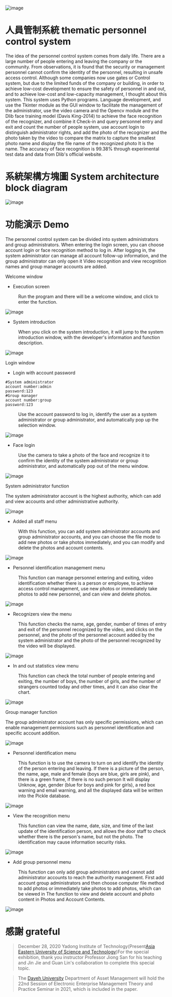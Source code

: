 ![image](https://github.com/GuanLinHu/thematic-personnel-control-system/blob/5272c4c475b8283b5f5a860341cae32dec765efd/Github%20picture/Welcome%20window.jpg)
# 人員管制系統 thematic personnel control system
<h>The idea of the personnel control system comes from daily life. There are a large number of people entering and leaving the company or the community. From observations, it is found that the security or management personnel cannot confirm the identity of the personnel, resulting in unsafe access control. Although some companies now use gates or Control system, but due to the limited funds of the company or building, in order to achieve low-cost development to ensure the safety of personnel in and out, and to achieve low-cost and low-capacity management, I thought about this system. This system uses Python programs. Language development, and use the Tkinter module as the GUI window to facilitate the management of the administrator, use the video camera and the Opencv module and the Dlib face training model (Davis King-2014) to achieve the face recognition of the recognizer, and combine it Check-in and query personnel entry and exit and count the number of people system, use account login to distinguish administrator rights, and add the photo of the recognizer and the photo taken by the video to compare the matrix to capture the smallest photo name and display the file name of the recognized photo It is the name. The accuracy of face recognition is 99.38% through experimental test data and data from Dlib's official website.</h>
# 系統架構方塊圖 System architecture block diagram
![image](https://github.com/GuanLinHu/thematic-personnel-control-system/blob/5272c4c475b8283b5f5a860341cae32dec765efd/Github%20picture/flow%20chart.png)
# 功能演示 Demo
<h>The personnel control system can be divided into system administrators and group administrators. When entering the login screen, you can choose account login or face recognition method to log in. After logging in, the system administrator can manage all account follow-up information, and the group administrator can only open it Video recognition and view recognition names and group manager accounts are added.</h>
<dl>
  <dt>Welcome window</dt>
  
  * Execution screen
  <dd>Run the program and there will be a welcome window, and click to enter the function.</dd>
  
  ![image](https://github.com/GuanLinHu/thematic-personnel-control-system/blob/5272c4c475b8283b5f5a860341cae32dec765efd/Github%20picture/Welcome%20window.jpg)
  
  * System introduction
  
  <dd>When you click on the system introduction, it will jump to the system introduction window, with the developer's information and function description.</dd>
  
  ![image](https://github.com/GuanLinHu/thematic-personnel-control-system/blob/5272c4c475b8283b5f5a860341cae32dec765efd/Github%20picture/System%20introduction%20window.png)
  
  <dt>Login window</dt>
  
  * Login with account password
   
   ```
  #System administrator
  account number:admin
  password:123
  #Group manager
  account number:group
  password:123
  ```
  <dd>Use the account password to log in, identify the user as a system administrator or group administrator, and automatically pop up the selection window.</dd>
  
  ![image](https://github.com/GuanLinHu/thematic-personnel-control-system/blob/5272c4c475b8283b5f5a860341cae32dec765efd/Github%20picture/Login%20window.png)
  
  * Face login
  
  <dd>Use the camera to take a photo of the face and recognize it to confirm the identity of the system administrator or group administrator, and automatically pop out of the menu window.</dd>
  
  ![image](https://github.com/GuanLinHu/thematic-personnel-control-system/blob/5272c4c475b8283b5f5a860341cae32dec765efd/Github%20picture/Face%20login%20window.jpg)
  
  
  <dt>System administrator function</dt>
   
  <h>The system administrator account is the highest authority, which can add and view accounts and other administrative authority.</h>
  
  ![image](https://github.com/GuanLinHu/thematic-personnel-control-system/blob/5272c4c475b8283b5f5a860341cae32dec765efd/Github%20picture/System%20administrator%20function%20menu.png)

   * Added all staff menu
  
  <dd>With this function, you can add system administrator accounts and group administrator accounts, and you can choose the file mode to add new photos or take photos immediately, and you can modify and delete the photos and account contents.</dd>
  
  ![image](https://github.com/GuanLinHu/thematic-personnel-control-system/blob/5272c4c475b8283b5f5a860341cae32dec765efd/Github%20picture/Account%20management%20for%20all%20personnel.PNG)
  
  * Personnel identification management menu
  
  <dd>This function can manage personnel entering and exiting, video identification whether there is a person or employee, to achieve access control management, use new photos or immediately take photos to add new personnel, and can view and delete photos.</dd>
  
  ![image](https://github.com/GuanLinHu/thematic-personnel-control-system/blob/5272c4c475b8283b5f5a860341cae32dec765efd/Github%20picture/Personnel%20access%20identification%20addition%20and%20management.png)
  
   * Recognizers view the menu
  
  <dd>This function checks the name, age, gender, number of times of entry and exit of the personnel recognized by the video, and clicks on the personnel, and the photo of the personnel account added by the system administrator and the photo of the personnel recognized by the video will be displayed.</dd>
  
  ![image](https://github.com/GuanLinHu/thematic-personnel-control-system/blob/5272c4c475b8283b5f5a860341cae32dec765efd/Github%20picture/Identifier%20information%20view.png)
  
  * In and out statistics view menu
  
  <dd>This function can check the total number of people entering and exiting, the number of boys, the number of girls, and the number of strangers counted today and other times, and it can also clear the chart.</dd>
  
  ![image](https://github.com/GuanLinHu/thematic-personnel-control-system/blob/4c029af309a3e890b27adfaba4daad67c6f552b6/Github%20picture/Access%20statistics%20view.png)
  
   <dt>Group manager function</dt>
   
  <h>The group administrator account has only specific permissions, which can enable management permissions such as personnel identification and specific account addition.</h>
  
  ![image](https://github.com/GuanLinHu/thematic-personnel-control-system/blob/4c029af309a3e890b27adfaba4daad67c6f552b6/Github%20picture/Group%20manager%20function%20menu.png)
  
  * Personnel identification menu
  
  <dd>This function is to use the camera to turn on and identify the identity of the person entering and leaving. If there is a picture of the person, the name, age, male and female (boys are blue, girls are pink), and there is a green frame, if there is no such person It will display Unknow, age, gender (blue for boys and pink for girls), a red box warning and email warning, and all the displayed data will be written into the Pickle database.</dd>
  
  ![image](https://github.com/GuanLinHu/thematic-personnel-control-system/blob/4c029af309a3e890b27adfaba4daad67c6f552b6/Github%20picture/Personnel%20identification%20correct%20and%20wrong%20and%20Email%20warning.PNG)
  
  
   * View the recognition menu
  
  <dd>This function can view the name, date, size, and time of the last update of the identification person, and allows the door staff to check whether there is the person's name, but not the photo. The identification may cause information security risks.</dd>
  
  ![image](https://github.com/GuanLinHu/thematic-personnel-control-system/blob/4c029af309a3e890b27adfaba4daad67c6f552b6/Github%20picture/View%20identification%20personnel%20information.png)
  
   * Add group personnel menu
  
  <dd>This function can only add group administrators and cannot add administrator accounts to reach the authority management. First add account group administrators and then choose computer file method to add photos or immediately take photos to add photos, which can be viewed in The function to view and delete account and photo content in Photos and Account Contents.</dd>
  
  ![image](https://github.com/GuanLinHu/thematic-personnel-control-system/blob/4c029af309a3e890b27adfaba4daad67c6f552b6/Github%20picture/Add%20group%20account%20function.png)
  
  # 感謝 grateful
   >December 28, 2020 Yadong Institute of Technology(Present[Asia Eastern University of Science and Technology](https://www.aeust.edu.tw/))For the special exhibition, thank you instructor Professor Jiong San for his teaching and Jin Jie and Guan Lin's collaboration to complete this special topic.
   
   >The [Dayeh University](https://www.dyu.edu.tw/) Department of Asset Management will hold the 22nd Session of Electronic Enterprise Management Theory and Practice Seminar in 2021, which is included in the paper.
  </dl>
